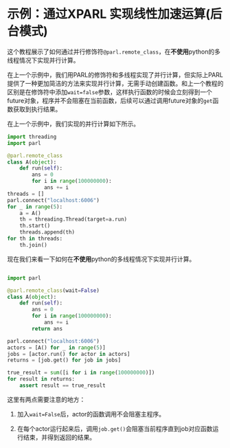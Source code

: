 # **示例：通过XPARL 实现线性加速运算(后台模式)**

这个教程展示了如何通过并行修饰符`@parl.remote_class`，在**不使用**python的多线程情况下实现并行计算。

在上一个示例中，我们用PARL的修饰符和多线程实现了并行计算，但实际上PARL提供了一种更加简洁的方法来实现并行计算，无需手动创建函数。和上一个教程的区别是在修饰符中添加`wait=false`参数，这样执行函数的时候会立刻得到一个future对象，程序并不会阻塞在当前函数，后续可以通过调用future对象的`get`函数获取到执行结果。

在上一个示例中，我们实现的并行计算如下所示。

```python
import threading
import parl

@parl.remote_class
class A(object):
    def run(self):
        ans = 0
        for i in range(100000000):
            ans += i
threads = []
parl.connect("localhost:6006")
for _ in range(5):
    a = A()
    th = threading.Thread(target=a.run)
    th.start()
    threads.append(th)
for th in threads:
    th.join()
```

现在我们来看一下如何在**不使用**python的多线程情况下实现并行计算。

```python

import parl

@parl.remote_class(wait=False)
class A(object):
    def run(self):
        ans = 0
        for i in range(100000000):
            ans += i
        return ans

parl.connect("localhost:6006")
actors = [A() for _ in range(5)]
jobs = [actor.run() for actor in actors]
returns = [job.get() for job in jobs]

true_result = sum([i for i in range(100000000)])
for result in returns:
    assert result == true_result
```

这里有两点需要注意的地方：

1. 加入`wait=False`后，actor的函数调用不会阻塞主程序。

2. 在每个actor运行起来后，调用`job.get()`会阻塞当前程序直到job对应函数运行结束，并得到返回的结果。

